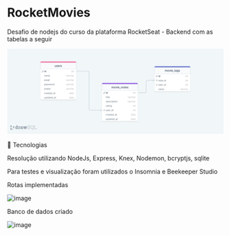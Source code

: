 # RocketMovies

<p>Desafio de nodejs do curso da plataforma RocketSeat - Backend com as tabelas a seguir</p>

![image](https://github.com/gabrielliosc/movies-backend/blob/master/diagrama.png)


🚀 Tecnologias
<p>Resolução utilizando NodeJs, Express, Knex, Nodemon, bcryptjs, sqlite </p>
<p>Para testes e visualização foram utilizados o Insomnia e Beekeeper Studio </p>

<p>Rotas implementadas</p>

![image](https://github.com/gabrielliosc/movies-backend/assets/33656144/65f32425-6158-4f9a-a228-2d22cb89469c)

<p>Banco de dados criado</p>

![image](https://github.com/gabrielliosc/movies-backend/assets/33656144/64db0a54-3e0b-430d-bb1c-8f3d71cdb9c0)
